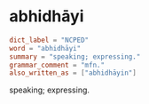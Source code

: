 # abhidhāyi

``` toml
dict_label = "NCPED"
word = "abhidhāyi"
summary = "speaking; expressing."
grammar_comment = "mfn."
also_written_as = ["abhidhāyin"]
```

speaking; expressing.

